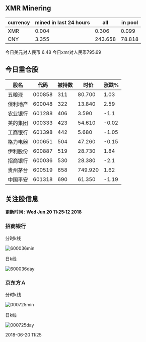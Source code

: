 ## XMR Minering

|currency|mined in last 24 hours|all|in pool|
|---|---|---|---|
|XMR|0.004|0.306|0.099|
|CNY|3.355|243.658|78.818|

今日美元对人民币 6.48	今日xmr对人民币795.69


## 今日重仓股 

|股名|代码|被持数|时价|涨跌%|
|---|---|---|---|---|
|五粮液|000858|311|80.700|1.03|
|保利地产|600048|322|13.840|2.59|
|农业银行|601288|406|3.590|-1.1|
|美的集团|000333|423|54.610|-0.02|
|工商银行|601398|442|5.680|-1.05|
|格力电器|000651|504|47.260|-0.15|
|伊利股份|600887|519|28.730|1.84|
|招商银行|600036|530|28.380|-2.1|
|贵州茅台|600519|658|749.920|1.62|
|中国平安|601318|690|61.350|-1.19|

## 关注股信息
**更新时间 : Wed Jun 20 11:25:12 2018**
### 招商银行 
分时k线

![600036min](http://image.sinajs.cn/newchart/min/n/sh600036.gif)

日k线

![600036day](http://image.sinajs.cn/newchart/daily/n/sh600036.gif)

### 京东方Ａ 
分时k线

![000725min](http://image.sinajs.cn/newchart/min/n/sz000725.gif)

日k线

![000725day](http://image.sinajs.cn/newchart/daily/n/sz000725.gif)

2018-06-20 11:25